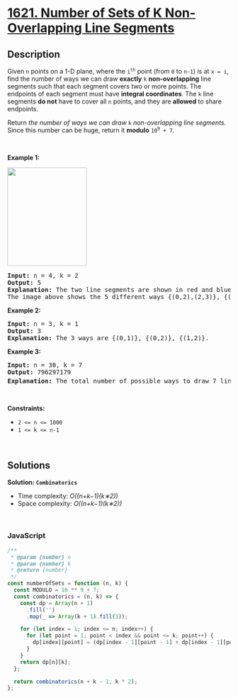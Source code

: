 # [1621. Number of Sets of K Non-Overlapping Line Segments](https://leetcode.com/problems/number-of-sets-of-k-non-overlapping-line-segments)

## Description

<div class="xFUwe" data-track-load="description_content"><p>Given <code>n</code> points on a 1-D plane, where the <code>i<sup>th</sup></code> point (from <code>0</code> to <code>n-1</code>) is at <code>x = i</code>, find the number of ways we can draw <strong>exactly</strong> <code>k</code> <strong>non-overlapping</strong> line segments such that each segment covers two or more points. The endpoints of each segment must have <strong>integral coordinates</strong>. The <code>k</code> line segments <strong>do not</strong> have to cover all <code>n</code> points, and they are <strong>allowed</strong> to share endpoints.</p>

<p>Return <em>the number of ways we can draw </em><code>k</code><em> non-overlapping line segments</em><em>.</em> Since this number can be huge, return it <strong>modulo</strong> <code>10<sup>9</sup> + 7</code>.</p>

<p>&nbsp;</p>
<p><strong class="example">Example 1:</strong></p>
<img alt="" src="https://assets.leetcode.com/uploads/2020/09/07/ex1.png" style="width: 179px; height: 222px;">
<pre><strong>Input:</strong> n = 4, k = 2
<strong>Output:</strong> 5
<strong>Explanation:</strong> The two line segments are shown in red and blue.
The image above shows the 5 different ways {(0,2),(2,3)}, {(0,1),(1,3)}, {(0,1),(2,3)}, {(1,2),(2,3)}, {(0,1),(1,2)}.
</pre>

<p><strong class="example">Example 2:</strong></p>

<pre><strong>Input:</strong> n = 3, k = 1
<strong>Output:</strong> 3
<strong>Explanation:</strong> The 3 ways are {(0,1)}, {(0,2)}, {(1,2)}.
</pre>

<p><strong class="example">Example 3:</strong></p>

<pre><strong>Input:</strong> n = 30, k = 7
<strong>Output:</strong> 796297179
<strong>Explanation:</strong> The total number of possible ways to draw 7 line segments is 3796297200. Taking this number modulo 10<sup>9</sup> + 7 gives us 796297179.
</pre>

<p>&nbsp;</p>
<p><strong>Constraints:</strong></p>

<ul>
	<li><code>2 &lt;= n &lt;= 1000</code></li>
	<li><code>1 &lt;= k &lt;= n-1</code></li>
</ul>
</div>

<p>&nbsp;</p>

## Solutions

**Solution: `Combinatorics`**

- Time complexity: <em>O((n+k−1)(k∗2))</em>
- Space complexity: <em>O((n+k−1)(k∗2))</em>

<p>&nbsp;</p>

### **JavaScript**

```js
/**
 * @param {number} n
 * @param {number} k
 * @return {number}
 */
const numberOfSets = function (n, k) {
  const MODULO = 10 ** 9 + 7;
  const combinatorics = (n, k) => {
    const dp = Array(n + 1)
      .fill('')
      .map(_ => Array(k + 1).fill(1));

    for (let index = 1; index <= n; index++) {
      for (let point = 1; point < index && point <= k; point++) {
        dp[index][point] = (dp[index - 1][point - 1] + dp[index - 1][point]) % MODULO;
      }
    }
    return dp[n][k];
  };

  return combinatorics(n + k - 1, k * 2);
};
```
